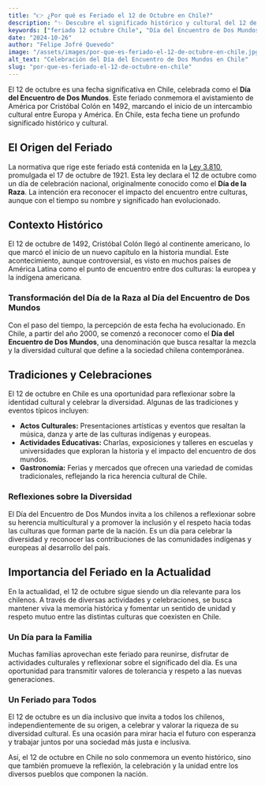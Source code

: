 ```yaml
---
title: "👉 ¿Por qué es Feriado el 12 de Octubre en Chile?"
description: "✨ Descubre el significado histórico y cultural del 12 de octubre en Chile, ✅ conocido como el Día del Encuentro de Dos Mundos. Conoce cómo este feriado celebra la diversidad cultural y el encuentro entre Europa y América."
keywords: ["feriado 12 octubre Chile", "Día del Encuentro de Dos Mundos", "feriado cultural Chile", "por qué es feriado 12 octubre"]
date: "2024-10-26"
author: "Felipe Jofré Quevedo"
image: "/assets/images/por-que-es-feriado-el-12-de-octubre-en-chile.jpg"
alt_text: "Celebración del Día del Encuentro de Dos Mundos en Chile"
slug: "por-que-es-feriado-el-12-de-octubre-en-chile"
---
```


El 12 de octubre es una fecha significativa en Chile, celebrada como el **Día del Encuentro de Dos Mundos**. Este feriado conmemora el avistamiento de América por Cristóbal Colón en 1492, marcando el inicio de un intercambio cultural entre Europa y América. En Chile, esta fecha tiene un profundo significado histórico y cultural.

## El Origen del Feriado

La normativa que rige este feriado está contenida en la [Ley 3.810](https://www.bcn.cl/leychile/navegar?idNorma=24262), promulgada el 17 de octubre de 1921. Esta ley declara el 12 de octubre como un día de celebración nacional, originalmente conocido como el **Día de la Raza**. La intención era reconocer el impacto del encuentro entre culturas, aunque con el tiempo su nombre y significado han evolucionado.

## Contexto Histórico

El 12 de octubre de 1492, Cristóbal Colón llegó al continente americano, lo que marcó el inicio de un nuevo capítulo en la historia mundial. Este acontecimiento, aunque controversial, es visto en muchos países de América Latina como el punto de encuentro entre dos culturas: la europea y la indígena americana.

### Transformación del Día de la Raza al Día del Encuentro de Dos Mundos

Con el paso del tiempo, la percepción de esta fecha ha evolucionado. En Chile, a partir del año 2000, se comenzó a reconocer como el **Día del Encuentro de Dos Mundos**, una denominación que busca resaltar la mezcla y la diversidad cultural que define a la sociedad chilena contemporánea.

## Tradiciones y Celebraciones

El 12 de octubre en Chile es una oportunidad para reflexionar sobre la identidad cultural y celebrar la diversidad. Algunas de las tradiciones y eventos típicos incluyen:

- **Actos Culturales:** Presentaciones artísticas y eventos que resaltan la música, danza y arte de las culturas indígenas y europeas.
- **Actividades Educativas:** Charlas, exposiciones y talleres en escuelas y universidades que exploran la historia y el impacto del encuentro de dos mundos.
- **Gastronomía:** Ferias y mercados que ofrecen una variedad de comidas tradicionales, reflejando la rica herencia cultural de Chile.

### Reflexiones sobre la Diversidad

El Día del Encuentro de Dos Mundos invita a los chilenos a reflexionar sobre su herencia multicultural y a promover la inclusión y el respeto hacia todas las culturas que forman parte de la nación. Es un día para celebrar la diversidad y reconocer las contribuciones de las comunidades indígenas y europeas al desarrollo del país.

## Importancia del Feriado en la Actualidad

En la actualidad, el 12 de octubre sigue siendo un día relevante para los chilenos. A través de diversas actividades y celebraciones, se busca mantener viva la memoria histórica y fomentar un sentido de unidad y respeto mutuo entre las distintas culturas que coexisten en Chile.

### Un Día para la Familia

Muchas familias aprovechan este feriado para reunirse, disfrutar de actividades culturales y reflexionar sobre el significado del día. Es una oportunidad para transmitir valores de tolerancia y respeto a las nuevas generaciones.

### Un Feriado para Todos

El 12 de octubre es un día inclusivo que invita a todos los chilenos, independientemente de su origen, a celebrar y valorar la riqueza de su diversidad cultural. Es una ocasión para mirar hacia el futuro con esperanza y trabajar juntos por una sociedad más justa e inclusiva.

Así, el 12 de octubre en Chile no solo conmemora un evento histórico, sino que también promueve la reflexión, la celebración y la unidad entre los diversos pueblos que componen la nación.
